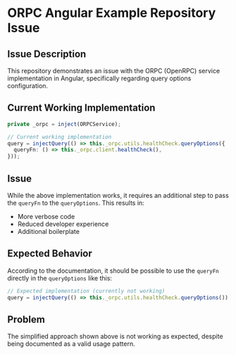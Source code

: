 # ORPC Angular Example Repository Issue

## Issue Description

This repository demonstrates an issue with the ORPC (OpenRPC) service implementation in Angular, specifically regarding query options configuration.

## Current Working Implementation

```typescript
private _orpc = inject(ORPCService);

// Current working implementation
query = injectQuery(() => this._orpc.utils.healthCheck.queryOptions({
  queryFn: () => this._orpc.client.healthCheck(),
}));
```

## Issue

While the above implementation works, it requires an additional step to pass the `queryFn` to the `queryOptions`. This results in:
- More verbose code
- Reduced developer experience
- Additional boilerplate

## Expected Behavior

According to the documentation, it should be possible to use the `queryFn` directly in the `queryOptions` like this:

```typescript
// Expected implementation (currently not working)
query = injectQuery(() => this._orpc.utils.healthCheck.queryOptions());
```

## Problem

The simplified approach shown above is not working as expected, despite being documented as a valid usage pattern.
